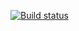 [![Build status](https://ci.appveyor.com/api/projects/status/wheq2c4pri9ui63b?svg=true)](https://ci.appveyor.com/project/VasiliyMerzlykov/soleks)
